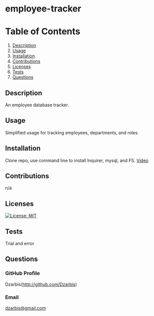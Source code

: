 # employee-tracker

# Table of Contents
1) [Description](#Description)
2) [Usage](#Usage)
3) [Installation](#Installation)
4) [Contributions](#Contributions)
5) [Licenses](#Licenses)
6) [Tests](#Tests)
7) [Questions](#Questions)

## Description
An employee database tracker.

## Usage
Simplified usage for tracking employees, departments, and roles.

## Installation
Clone repo, use command line to install Inquirer, mysql, and FS.
[Video](https://drive.google.com/file/d/1ZuM06VgXeTj4BlNElALO1UFXTpmon72R/view)

## Contributions
n/a

## Licenses
[![License: MIT](https://img.shields.io/badge/License-MIT-blue.svg)](https://opensource.org/licenses/MIT)

## Tests
Trial and error

## Questions

### GitHub Profile
Dzarbis(http://github.com/Dzarbis)

### Email
dzarbis@gmail.com
